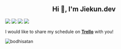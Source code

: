<h2 align="center">Hi 👋, I'm Jiekun.dev</h1>

![](https://img.shields.io/badge/wechat-EntryTask-brightgreen) [![](https://img.shields.io/badge/scheduler-trello-blueviolet)](https://trello.com/b/7Yru9uvH) ![](https://img.shields.io/badge/language-Go-informational) [![](https://img.shields.io/badge/Kubernetes-PRs-blue)](https://prow.k8s.io/pr?query=is%3Apr%20author%3Ajiekun)

I would like to share my schedule on [**Trello**](https://trello.com/b/7Yru9uvH) with you!

<div>
<img  src="https://github-readme-stats.vercel.app/api?username=jiekun&show_icons=true&locale=en" alt="bodhisatan"/>
</div>

